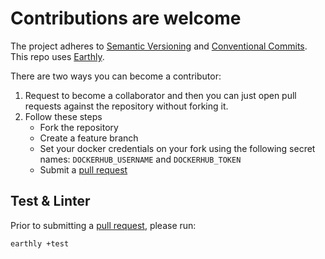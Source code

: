 # Contributions are welcome

The project adheres to [Semantic Versioning](https://semver.org) and [Conventional Commits](https://www.conventionalcommits.org/en/v1.0.0/).
This repo uses [Earthly](https://earthly.dev/get-earthly).

There are two ways you can become a contributor:

1. Request to become a collaborator and then you can just open pull requests against the repository without forking it.
2. Follow these steps
   - Fork the repository
   - Create a feature branch
   - Set your docker credentials on your fork using the following secret names: `DOCKERHUB_USERNAME` and `DOCKERHUB_TOKEN`
   - Submit a [pull request](https://help.github.com/articles/using-pull-requests)

## Test & Linter

Prior to submitting a [pull request](https://help.github.com/articles/using-pull-requests), please run:

```bash
earthly +test
```
